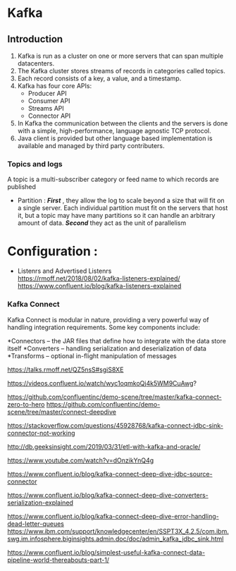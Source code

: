 # Kafka


## Introduction
1. Kafka is run as a cluster on one or more servers that can span multiple datacenters.
2. The Kafka cluster stores streams of records in categories called topics.
3. Each record consists of a key, a value, and a timestamp. 
4. Kafka has four core APIs:
	* Producer API 
	* Consumer API 
	* Streams API
	* Connector API 
5. In Kafka the communication between the clients and the servers is done with a simple, high-performance, language agnostic TCP protocol. 
6. Java client is provided but other language based implementation is available and managed by third party contributers. 


### Topics and logs
A topic is a multi-subscriber category or feed name to which records are published


* Partition : 
 ***First*** , they allow the log to scale beyond a size that will fit on a single server. Each individual partition must fit on the servers that host it, but a topic may have many partitions so it can handle an arbitrary amount of data. ***Second*** they act as the unit of parallelism


# Configuration :
* Listenrs and Advertised Listenrs   
     https://rmoff.net/2018/08/02/kafka-listeners-explained/
     https://www.confluent.io/blog/kafka-listeners-explained
     


### Kafka Connect 
Kafka Connect is modular in nature, providing a very powerful way of handling integration requirements. Some key components include:

*Connectors – the JAR files that define how to integrate with the data store itself
*Converters – handling serialization and deserialization of data
*Transforms – optional in-flight manipulation of messages

https://talks.rmoff.net/QZ5nsS#sgiS8XE

https://videos.confluent.io/watch/wyc1oqmkoQj4k5WM9CuAwg?

https://github.com/confluentinc/demo-scene/tree/master/kafka-connect-zero-to-hero
https://github.com/confluentinc/demo-scene/tree/master/connect-deepdive


https://stackoverflow.com/questions/45928768/kafka-connect-jdbc-sink-connector-not-working


http://db.geeksinsight.com/2019/03/31/etl-with-kafka-and-oracle/

https://www.youtube.com/watch?v=dOnzikYnQ4g

https://www.confluent.io/blog/kafka-connect-deep-dive-jdbc-source-connector

https://www.confluent.io/blog/kafka-connect-deep-dive-converters-serialization-explained

https://www.confluent.io/blog/kafka-connect-deep-dive-error-handling-dead-letter-queues
https://www.ibm.com/support/knowledgecenter/en/SSPT3X_4.2.5/com.ibm.swg.im.infosphere.biginsights.admin.doc/doc/admin_kafka_jdbc_sink.html

https://www.confluent.io/blog/simplest-useful-kafka-connect-data-pipeline-world-thereabouts-part-1/
